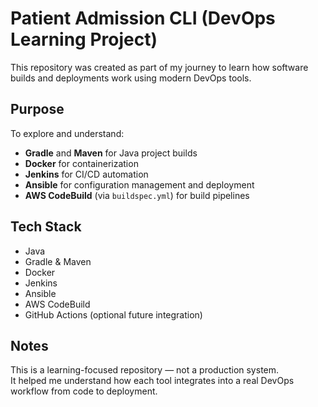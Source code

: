 # Patient Admission CLI (DevOps Learning Project)

This repository was created as part of my journey to learn how software builds and deployments work using modern DevOps tools.

##  Purpose
To explore and understand:
- **Gradle** and **Maven** for Java project builds
- **Docker** for containerization
- **Jenkins** for CI/CD automation
- **Ansible** for configuration management and deployment
- **AWS CodeBuild** (via `buildspec.yml`) for build pipelines

## Tech Stack
- Java
- Gradle & Maven
- Docker
- Jenkins
- Ansible
- AWS CodeBuild
- GitHub Actions (optional future integration)

##  Notes
This is a learning-focused repository — not a production system.  
It helped me understand how each tool integrates into a real DevOps workflow from code to deployment.
